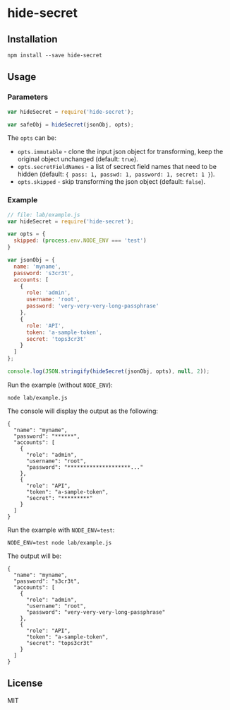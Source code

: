 # hide-secret

## Installation

```shell
npm install --save hide-secret
```

## Usage

### Parameters

```javascript
var hideSecret = require('hide-secret');

var safeObj = hideSecret(jsonObj, opts);
```

The `opts` can be:

* `opts.immutable` - clone the input json object for transforming, keep the original object unchanged (default: `true`).
* `opts.secretFieldNames` - a list of secrect field names that need to be hidden (default: 
`{ pass: 1, passwd: 1, password: 1, secret: 1 }`).
* `opts.skipped` - skip transforming the json object (default: `false`).

### Example

```javascript
// file: lab/example.js
var hideSecret = require('hide-secret');

var opts = {
  skipped: (process.env.NODE_ENV === 'test')
}

var jsonObj = {
  name: 'myname',
  password: 's3cr3t',
  accounts: [
    {
      role: 'admin',
      username: 'root',
      password: 'very-very-very-long-passphrase'
    },
    {
      role: 'API',
      token: 'a-sample-token',
      secret: 'tops3cr3t'
    }
  ]
};

console.log(JSON.stringify(hideSecret(jsonObj, opts), null, 2));
```

Run the example (without `NODE_ENV`):

```shell
node lab/example.js
```

The console will display the output as the following:

```
{
  "name": "myname",
  "password": "******",
  "accounts": [
    {
      "role": "admin",
      "username": "root",
      "password": "********************..."
    },
    {
      "role": "API",
      "token": "a-sample-token",
      "secret": "*********"
    }
  ]
}
```

Run the example with `NODE_ENV=test`:

```shell
NODE_ENV=test node lab/example.js
```

The output will be:

```plain
{
  "name": "myname",
  "password": "s3cr3t",
  "accounts": [
    {
      "role": "admin",
      "username": "root",
      "password": "very-very-very-long-passphrase"
    },
    {
      "role": "API",
      "token": "a-sample-token",
      "secret": "tops3cr3t"
    }
  ]
}
```

## License

MIT